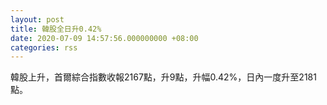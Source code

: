 ```yaml
---
layout: post
title: 韓股全日升0.42%
date: 2020-07-09 14:57:56.000000000 +08:00
categories: rss
---
```


韓股上升，首爾綜合指數收報2167點，升9點，升幅0.42%，日內一度升至2181點。
